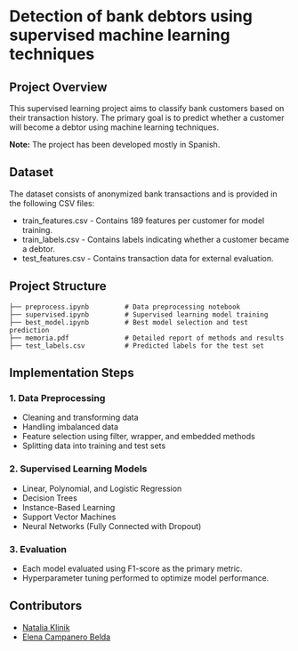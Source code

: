 # Detection of bank debtors using supervised machine learning techniques

## Project Overview
This supervised learning project aims to classify bank customers based on their transaction history. The primary goal is to predict whether a customer will become a debtor using machine learning techniques.  

**Note:** The project has been developed mostly in Spanish.

## Dataset
The dataset consists of anonymized bank transactions and is provided in the following CSV files:

- train_features.csv - Contains 189 features per customer for model training.
- train_labels.csv - Contains labels indicating whether a customer became a debtor.
- test_features.csv - Contains transaction data for external evaluation.

## Project Structure
```
├── preprocess.ipynb         # Data preprocessing notebook
├── supervised.ipynb         # Supervised learning model training
├── best_model.ipynb         # Best model selection and test prediction
├── memoria.pdf              # Detailed report of methods and results
├── test_labels.csv          # Predicted labels for the test set
```

## Implementation Steps
### 1. Data Preprocessing
- Cleaning and transforming data
- Handling imbalanced data
- Feature selection using filter, wrapper, and embedded methods
- Splitting data into training and test sets

### 2. Supervised Learning Models
- Linear, Polynomial, and Logistic Regression
- Decision Trees
- Instance-Based Learning
- Support Vector Machines
- Neural Networks (Fully Connected with Dropout)

### 3. Evaluation
- Each model evaluated using F1-score as the primary metric.
- Hyperparameter tuning performed to optimize model performance.

## Contributors
- [Natalia Klinik](https://github.com/kliniik)
- [Elena Campanero Belda](https://github.com/elenacbelda)

